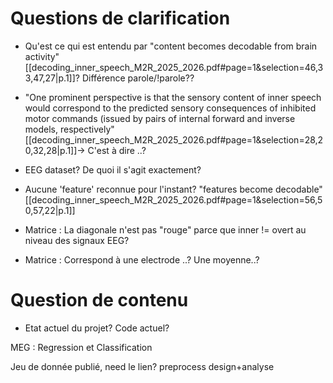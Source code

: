 
# Questions de clarification
- Qu'est ce qui est entendu par "content becomes decodable from brain activity"[[decoding_inner_speech_M2R_2025_2026.pdf#page=1&selection=46,33,47,27|p.1]]? Différence parole/!parole??
- "One prominent perspective is that the sensory content of inner speech would correspond to the predicted sensory consequences of inhibited motor commands (issued by pairs of internal forward and inverse models, respectively"[[decoding_inner_speech_M2R_2025_2026.pdf#page=1&selection=28,20,32,28|p.1]]-> C'est à dire ..?
- EEG dataset? De quoi il s'agit exactement?

- Aucune 'feature' reconnue pour l'instant? "features become decodable"[[decoding_inner_speech_M2R_2025_2026.pdf#page=1&selection=56,50,57,22|p.1]]
- Matrice : La diagonale n'est pas "rouge" parce que inner != overt au niveau des signaux EEG?
- Matrice : Correspond à une electrode ..? Une moyenne..?
# Question de contenu
- Etat actuel du projet? Code actuel?

MEG : Regression et Classification


Jeu de donnée publié, need le lien?
preprocess
design+analyse
